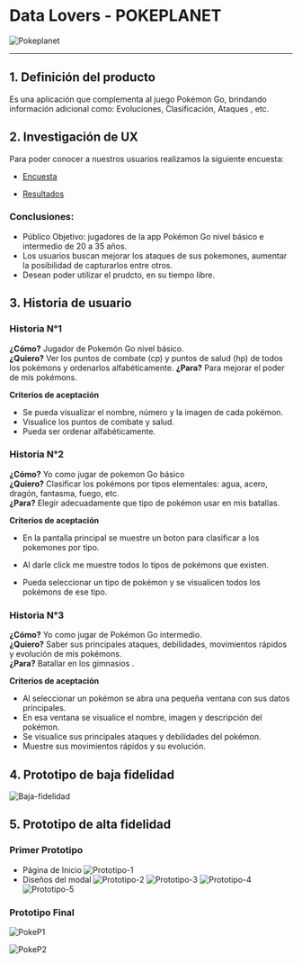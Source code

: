 # Data Lovers - POKEPLANET
![Pokeplanet](https://github.com/lorena-1204/LIM014-data-lovers/blob/main/src/img/readme/planet.PNG?raw=true)

***

## 1. Definición del producto
Es una aplicación que complementa al juego Pokémon Go, brindando información adicional  como: Evoluciones, Clasificación, Ataques , etc. 

## 2. Investigación de UX
Para poder conocer a nuestros usuarios realizamos la siguiente encuesta:
+ [Encuesta](https://docs.google.com/forms/d/1-q0cPj2PysjyYTP9TwW3fSu6Q494wsUmOm6WtpAiNOI/edit?usp=drive_open)

+ [Resultados](https://docs.google.com/spreadsheets/d/1dhcoh83wKbN1WDNX6gkaRdoqtGpmD3LFyeLYkfIF_VY/edit?usp=forms_web_b#gid=296711079)

### Conclusiones:
* Público Objetivo: jugadores de la app Pokémon Go nivel básico e intermedio de 20 a 35 años.
* Los usuarios buscan mejorar los ataques de sus pokemones, aumentar la posibilidad de capturarlos entre otros.
* Desean poder utilizar el prudcto, en su tiempo libre.

## 3. Historia de usuario 

### Historia N°1
**¿Cómo?** Jugador de Pokemón Go nivel básico.\
**¿Quiero?** Ver los puntos de combate (cp) y puntos de salud (hp) de todos los pokémons y ordenarlos alfabéticamente.
**¿Para?** Para mejorar el poder de mis pokémons.

**Criterios de aceptación**
- Se pueda visualizar el nombre, número y la imagen de cada pokémon.
- Visualice los puntos de combate y salud.
- Pueda ser ordenar alfabéticamente.

### Historia N°2
**¿Cómo?** Yo como jugar de pokemon Go básico\
**¿Quiero?** Clasificar los pokémons por tipos elementales: agua, acero, dragón, fantasma, fuego, etc.\
**¿Para?** Elegir adecuadamente que tipo de pokémon usar en mis batallas. 

**Criterios de aceptación**
- En la pantalla principal se muestre un boton para clasificar a los pokemones por tipo.

-  Al darle click me muestre todos lo tipos de pokémons que existen.
-  Pueda seleccionar un tipo de pokémon y se visualicen todos los pokémons de ese tipo.

### Historia N°3
**¿Cómo?** Yo como jugar de Pokémon Go intermedio.\
**¿Quiero?** Saber sus principales ataques, debilidades, movimientos rápidos y evolución de mis pokémons.\
**¿Para?** Batallar en los gimnasios .

**Criterios de aceptación**
- Al seleccionar un pokémon se abra una pequeña ventana con sus datos principales.
- En esa ventana se visualice el nombre, imagen y descripción del pokémon.
- Se visualice sus principales ataques y debilidades del pokémon.
- Muestre sus movimientos rápidos y su evolución.

## 4. Prototipo de baja fidelidad 
![Baja-fidelidad](https://github.com/lorena-1204/LIM014-data-lovers/blob/main/src/img/readme/Prototipo%20de%20baja%20fidelidad%20.jpg?raw=true)

## 5. Prototipo de alta fidelidad
### Primer Prototipo 
+ Página de Inicio
![Prototipo-1](https://github.com/lorena-1204/LIM014-data-lovers/blob/main/src/img/readme/Prototipo%201.jpg?raw=true)
+ Diseños del modal
![Prototipo-2](https://github.com/lorena-1204/LIM014-data-lovers/blob/main/src/img/readme/prototipo%202.jpg?raw=true)
![Prototipo-3](https://github.com/lorena-1204/LIM014-data-lovers/blob/main/src/img/readme/prototipo%203.jpg?raw=true)
![Prototipo-4](https://github.com/lorena-1204/LIM014-data-lovers/blob/main/src/img/readme/prototipo%204.jpg?raw=true)
![Prototipo-5](https://github.com/lorena-1204/LIM014-data-lovers/blob/main/src/img/readme/prototipo%205.jpg?raw=true)

### Prototipo Final
![PokeP1](https://github.com/lorena-1204/LIM014-data-lovers/blob/main/src/img/readme/PokeP1.png?raw=true)

![PokeP2](https://github.com/lorena-1204/LIM014-data-lovers/blob/main/src/img/readme/PokeP2.jpg?raw=true)